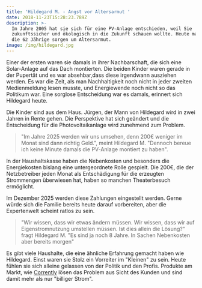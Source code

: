 ```yaml
---
title: 'Hildegard M. - Angst vor Altersarmut '
date: 2018-11-23T15:28:23.789Z
description: >-
  Im Jahre 2005 hat sie sich für eine PV-Anlage entschieden, weil Sie
  zukunftssicher und ökologisch in die Zukunft schauen wollte. Heute macht sich
  die 62 Jährige sorgen um Altersarmut. 
image: /img/hildegard.jpg
---
```

Einer der ersten waren sie damals in ihrer Nachbarschaft, die sich eine Solar-Anlage auf das Dach montierten. Die beiden Kinder waren gerade in der Pupertät und es war absehbar,dass diese irgendwann ausziehen werden. Es war die Zeit, als man Nachhaltigkeit noch nicht in jeder zweiten Medienmeldung lesen musste, und Energiewende noch nicht so das Politikum war. Eine sorglose Entscheidung war es damals, erinnert sich Hildegard heute.

Die Kinder sind aus dem Haus. Jürgen, der Mann von Hildegard wird in zwei Jahren in Rente gehen. Die Perspektive hat sich geändert und die Entscheidung für die Photovoltaikanlage wird zunehmend zum Problem.

> "Im Jahre 2025 werden wir uns umsehen, denn 200€ weniger im Monat sind dann richtig Geld.", meint Hildegard M. "Dennoch bereue ich keine Minute damals die PV-Anlage montiert zu haben".

In der Haushaltskasse haben die Nebenkosten und besonders die Energiekosten bislang eine untergeordnete Rolle gespielt. Die 200€, die der Netzbetreiber jeden Monat als Entschädigung für die erzeugten Strommengen überwiesen hat, haben so manchen Theaterbesuch ermöglicht. 

Im Dezember 2025 werden diese Zahlungen eingestellt werden. Gerne würde sich die Familie bereits heute darauf vorbereiten, aber die Expertenwelt scheint ratlos zu sein. 

> "Wir wissen, dass wir etwas ändern müssen. Wir wissen, dass wir auf Eigenstromnutzung umstellen müssen. Ist dies allein die Lösung?" fragt Hildegard M. "Es sind ja noch 8 Jahre. In Sachen Nebenkosten aber bereits morgen"

Es gibt viele Haushalte, die eine ähnliche Erfahrung gemacht haben wie Hildegard. Einst waren sie Stolz ein Vorreiter im "Kleinen" zu sein. Heute fühlen sie sich alleine gelassen von der Politik und den Profis. Produkte am Markt, wie [Corrently](https://corrently.de/) lösen das Problem aus Sicht des Kunden und sind damit mehr als nur "billiger Strom".
